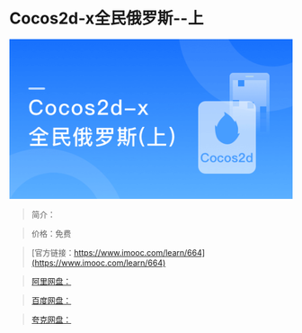 # Cocos2d-x全民俄罗斯--上

![img](../../assets/5fe442f20001e98605400304.jpg)

> 简介：

> 价格：免费

> [官方链接：https://www.imooc.com/learn/664](https://www.imooc.com/learn/664)

> [阿里网盘：]()

> [百度网盘：]()

> [夸克网盘：]()
